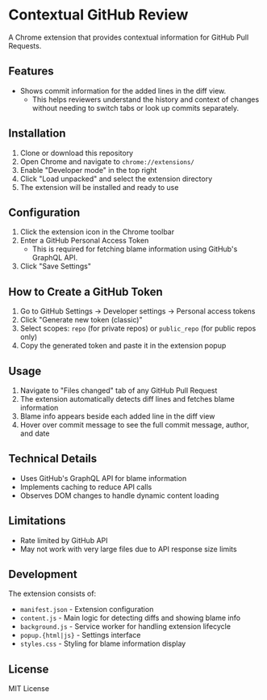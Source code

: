 # Contextual GitHub Review

A Chrome extension that provides contextual information for GitHub Pull Requests.

## Features

- Shows commit information for the added lines in the diff view.
  - This helps reviewers understand the history and context of changes without needing to switch tabs or look up commits separately.

## Installation

1. Clone or download this repository
2. Open Chrome and navigate to `chrome://extensions/`
3. Enable "Developer mode" in the top right
4. Click "Load unpacked" and select the extension directory
5. The extension will be installed and ready to use

## Configuration

1. Click the extension icon in the Chrome toolbar
2. Enter a GitHub Personal Access Token
   - This is required for fetching blame information using GitHub's GraphQL API.
3. Click "Save Settings"

## How to Create a GitHub Token

1. Go to GitHub Settings → Developer settings → Personal access tokens
2. Click "Generate new token (classic)"
3. Select scopes: `repo` (for private repos) or `public_repo` (for public repos only)
4. Copy the generated token and paste it in the extension popup

## Usage

1. Navigate to "Files changed" tab of any GitHub Pull Request
2. The extension automatically detects diff lines and fetches blame information
3. Blame info appears beside each added line in the diff view
4. Hover over commit message to see the full commit message, author, and date

## Technical Details

- Uses GitHub's GraphQL API for blame information
- Implements caching to reduce API calls
- Observes DOM changes to handle dynamic content loading

## Limitations

- Rate limited by GitHub API
- May not work with very large files due to API response size limits

## Development

The extension consists of:
- `manifest.json` - Extension configuration
- `content.js` - Main logic for detecting diffs and showing blame info
- `background.js` - Service worker for handling extension lifecycle
- `popup.{html|js}` - Settings interface
- `styles.css` - Styling for blame information display

## License

MIT License